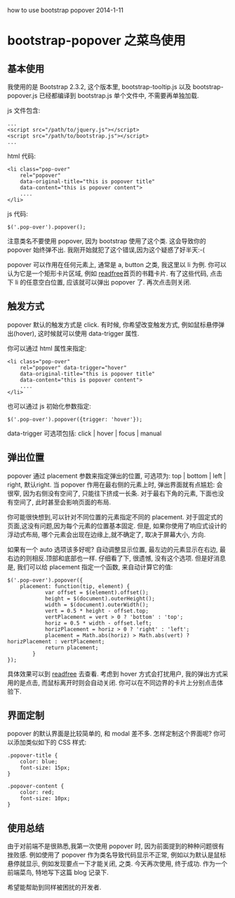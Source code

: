 how to use bootstrap popover
2014-1-11

# bootstrap-popover 之菜鸟使用

## 基本使用

我使用的是 Bootstrap 2.3.2, 这个版本里, bootstrap-tooltip.js 以及 bootstrap-popover.js 已经都编译到 bootstrap.js 单个文件中, 不需要再单独加载.

js 文件包含: 

    ...
    <script src="/path/to/jquery.js"></script>
    <script src="/path/to/bootstrap.js"></script>
    ...

html 代码:

    <li class="pop-over" 
        rel="popover"
        data-original-title="this is popover title" 
        data-content="this is popover content">
        ....
    </li>

js 代码:

    $('.pop-over').popover();

注意类名不要使用 popover, 因为 bootstrap 使用了这个类. 这会导致你的 popover 始终弹不出. 我刚开始就犯了这个错误,因为这个疑惑了好半天:-(

popover 可以作用在任何元素上, 通常是 a, button 之类, 我这里以 li 为例. 你可以认为它是一个矩形卡片区域, 例如 [readfree](http://readfree.me)首页的书籍卡片.
有了这些代码, 点击下 li 的任意空白位置, 应该就可以弹出 popover 了. 再次点击则关闭.

## 触发方式
popover 默认的触发方式是 click. 有时候, 你希望改变触发方式, 例如鼠标悬停弹出(hover), 这时候就可以使用 data-trigger 属性.

你可以通过 html 属性来指定:

    <li class="pop-over" 
        rel="popover" data-trigger="hover" 
        data-original-title="this is popover title" 
        data-content="this is popover content">
        ....
    </li>

也可以通过 js 初始化参数指定:

    $('.pop-over').popover({trigger: 'hover'});

data-trigger 可选项包括: click | hover | focus | manual

## 弹出位置
popover  通过 placement 参数来指定弹出的位置, 可选项为: top | bottom | left | right, 默认right.
当 popover 作用在最右侧的元素上时, 弹出界面就有点尴尬: 会很窄, 因为右侧没有空间了, 只能往下挤成一长条.
对于最右下角的元素, 下面也没有空间了, 此时甚至会影响页面的布局.

你可能很快想到,可以针对不同位置的元素指定不同的 placement. 
对于固定式的页面,这没有问题,因为每个元素的位置基本固定. 但是, 如果你使用了响应式设计的浮动式布局, 哪个元素会出现在边缘上,就不确定了, 取决于屏幕大小, 方向.

如果有一个 auto 选项该多好呢? 自动调整显示位置, 最左边的元素显示在右边, 最右边的则相反.顶部和底部也一样.
仔细看了下, 很遗憾, 没有这个选项. 但是好消息是, 我们可以给 placement 指定一个函数, 来自动计算它的值:


    $('.pop-over').popover({
        placement: function(tip, element) {
                var offset = $(element).offset();
                height = $(document).outerHeight();
                width = $(document).outerWidth();
                vert = 0.5 * height - offset.top;
                vertPlacement = vert > 0 ? 'bottom' : 'top';
                horiz = 0.5 * width - offset.left;
                horizPlacement = horiz > 0 ? 'right' : 'left';
                placement = Math.abs(horiz) > Math.abs(vert) ?  horizPlacement : vertPlacement;
                return placement;
            }
    });

具体效果可以到 [readfree](http://readfree.me) 去查看. 
考虑到 hover 方式会打扰用户, 我的弹出方式采用的是点击, 而鼠标离开时则会自动关闭.
你可以在不同边界的卡片上分别点击体验下.

## 界面定制
popover 的默认界面是比较简单的, 和 modal 差不多. 怎样定制这个界面呢? 你可以添加类似如下的 CSS 样式:

    .popover-title {
        color: blue;
        font-size: 15px;
    }

    .popover-content {
        color: red;
        font-size: 10px;
    }

## 使用总结
由于对前端不是很熟悉,我第一次使用 popover 时, 因为前面提到的种种问题很有挫败感.
例如使用了 popover 作为类名导致代码显示不正常, 例如以为默认是鼠标悬停就显示, 例如发现要点一下才能关闭, 之类.
今天再次使用, 终于成功. 作为一个前端菜鸟, 特地写下这篇 blog 记录下.

希望能帮助到同样被困扰的开发者.

